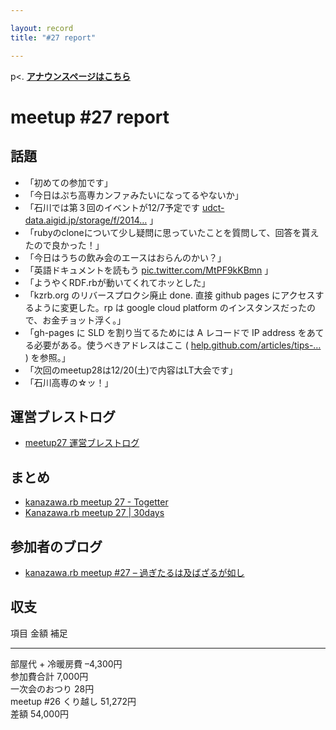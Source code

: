 ```yaml
---

layout: record
title: "#27 report"

---
```


p\<. <a href="./"><strong>アナウンスページはこちら</strong></a>

meetup #27 report
==================

話題
----

-   「初めての参加です」
-   「今日はぷち高専カンファみたいになってるやないか」
-   「石川では第３回のイベントが12/7予定です
    [udct-data.aigid.jp/storage/f/2014…](http://udct-data.aigid.jp/storage/f/2014-10-17T02%3A59%3A43.621Z/udc2014oubo.pdf)
    」
-   「rubyのcloneについて少し疑問に思っていたことを質問して、回答を貰えたので良かった！」
-   「今日はうちの飲み会のエースはおらんのかい？」
-   「英語ドキュメントを読もう
    [pic.twitter.com/MtPF9kKBmn](https://twitter.com/BeMarble/status/533506508705644544/photo/1)
    」
-   「ようやくRDF.rbが動いてくれてホッとした」
-   「kzrb.org のリバースプロクシ廃止 done. 直接 github pages
    にアクセスするように変更した。rp は google cloud platform
    のインスタンスだったので、お金チョット浮く。」
-   「gh-pages に SLD を割り当てるためには A レコードで IP address
    をあてる必要がある。使うべきアドレスはここ (
    [help.github.com/articles/tips-…](https://help.github.com/articles/tips-for-configuring-an-a-record-with-your-dns-provider/)
    ) を参照。」
-   「次回のmeetup28は12/20(土)で内容はLT大会です」
-   「石川高専の☆ッ！」

運営ブレストログ
----------------

-   [meetup27
    運営ブレストログ](https://github.com/kanazawarb/meetup/wiki/meetup27-%E9%81%8B%E5%96%B6%E3%83%96%E3%83%AC%E3%82%B9%E3%83%88%E3%83%AD%E3%82%B0)

まとめ
------

-   [kanazawa.rb meetup 27 - Togetter](http://togetter.com/li/746127)
-   [Kanazawa.rb meetup 27 | 30days](http://30d.jp/kzrb/17)

参加者のブログ
--------------

-   [kanazawa.rb meetup #27 –
    過ぎたるは及ばざるが如し](http://cotton-desu.hatenablog.com/entry/2014/11/19/220938)

収支
----

  項目                   金額       補足
  ---------------------- ---------- ------
  部屋代 + 冷暖房費      –4,300円   
  参加費合計             7,000円    
  一次会のおつり         28円       
  meetup #26 くり越し   51,272円   
  差額                   54,000円   


